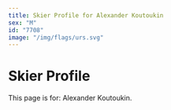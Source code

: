 ```yaml
---
title: Skier Profile for Alexander Koutoukin
sex: "M"
id: "7708"
image: "/img/flags/urs.svg" 
---
```


# Skier Profile

This page is for: Alexander Koutoukin.
    
